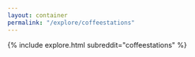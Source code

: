 ```yaml
---
layout: container
permalink: "/explore/coffeestations"
---
```


<link rel="stylesheet" type="text/css" href="/static/css/explore.css">
{% include explore.html subreddit="coffeestations" %}
